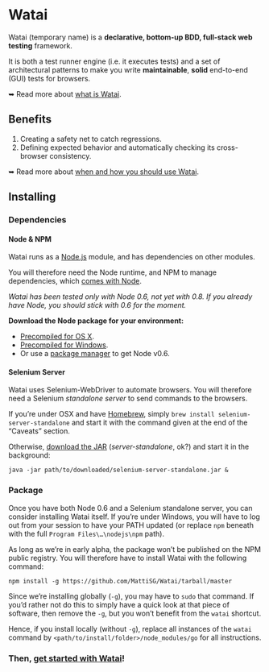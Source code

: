 Watai
=====

Watai (temporary name) is a **declarative, bottom-up BDD, full-stack web testing** framework.

It is both a test runner engine (i.e. it executes tests) and a set of architectural patterns to make you write **maintainable**, **solid** end-to-end (GUI) tests for browsers.

➥ Read more about [what is Watai](https://github.com/MattiSG/Watai/wiki/Definition).

Benefits
--------

1. Creating a safety net to catch regressions.
2. Defining expected behavior and automatically checking its cross-browser consistency.

➥ Read more about [when and how you should use Watai](https://github.com/MattiSG/Watai/wiki/Rationale).

Installing
----------

### Dependencies ###

#### Node & NPM ####

Watai runs as a [Node.js](http://nodejs.org) module, and has dependencies on other modules.

You will therefore need the Node runtime, and NPM to manage dependencies, which [comes with Node](http://npmjs.org/doc/README.html#Super-Easy-Install).

_Watai has been tested only with Node 0.6, not yet with 0.8. If you already have Node, you should stick with 0.6 for the moment._

**Download the Node package for your environment:**

- [Precompiled for OS X](http://nodejs.org/dist/v0.6.18/node-v0.6.18.pkg).
- [Precompiled for Windows](http://nodejs.org/dist/v0.6.18/node-v0.6.18.msi).
- Or use a [package manager](https://github.com/joyent/node/wiki/Installing-Node.js-via-package-manager) to get Node v0.6.

#### Selenium Server ####

Watai uses Selenium-WebDriver to automate browsers. You will therefore need a Selenium _standalone server_ to send commands to the browsers.

If you’re under OSX and have [Homebrew](http://mxcl.github.com/homebrew/), simply `brew install selenium-server-standalone` and start it with the command given at the end of the “Caveats” section.

Otherwise, [download the JAR](https://code.google.com/p/selenium/downloads/detail?name=selenium-server-standalone-2.24.1.jar) (_server-standalone_, ok?) and start it in the background:

	java -jar path/to/downloaded/selenium-server-standalone.jar &

### Package ###

Once you have both Node 0.6 and a Selenium standalone server, you can consider installing Watai itself. If you’re under Windows, you will have to log out from your session to have your PATH updated (or replace `npm` beneath with the full `Program Files\…\nodejs\npm` path).

As long as we’re in early alpha, the package won’t be published on the NPM public registry. You will therefore have to install Watai with the following command:

	npm install -g https://github.com/MattiSG/Watai/tarball/master

Since we’re installing globally (`-g`), you may have to `sudo` that command. If you’d rather not do this to simply have a quick look at that piece of software, then remove the `-g`, but you won’t benefit from the `watai` shortcut.

Hence, if you install locally (without `-g`), replace all instances of the `watai` command by `<path/to/install/folder>/node_modules/go` for all instructions.

### Then, [get started with Watai](https://github.com/MattiSG/Watai/wiki)! ###
